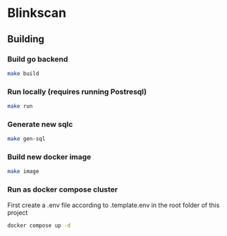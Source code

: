 # Blinkscan

## Building

### Build go backend
```sh
make build
```

### Run locally (requires running Postresql)
```sh
make run
```

### Generate new sqlc
```sh
make gen-sql
```

### Build new docker image
```sh
make image
```

### Run as docker compose cluster

First create a .env file according to .template.env in the root folder of this project 
```sh
docker compose up -d
```

